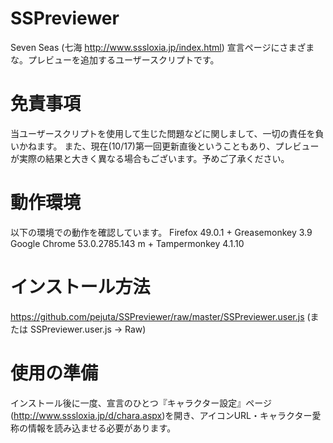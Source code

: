 # SSPreviewer
Seven Seas (七海 http://www.sssloxia.jp/index.html) 宣言ページにさまざまな。プレビューを追加するユーザースクリプトです。

# 免責事項
当ユーザースクリプトを使用して生じた問題などに関しまして、一切の責任を負いかねます。
また、現在(10/17)第一回更新直後ということもあり、プレビューが実際の結果と大きく異なる場合もございます。予めご了承ください。

# 動作環境
以下の環境での動作を確認しています。
Firefox 49.0.1 + Greasemonkey 3.9
Google Chrome 53.0.2785.143 m + Tampermonkey 4.1.10

# インストール方法
https://github.com/pejuta/SSPreviewer/raw/master/SSPreviewer.user.js
(または SSPreviewer.user.js -> Raw)

# 使用の準備
インストール後に一度、宣言のひとつ『キャラクター設定』ページ(http://www.sssloxia.jp/d/chara.aspx)を開き、アイコンURL・キャラクター愛称の情報を読み込ませる必要があります。
